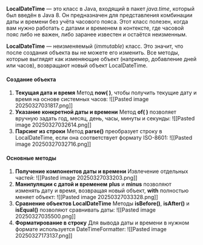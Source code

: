 
**LocalDateTime** — это класс в Java, входящий в пакет *java.time*, который был введён в Java 8. Он предназначен для представления комбинации даты и времени без учёта часового пояса.
Этот класс полезен, когда вам нужно работать с датами и временем в контексте, где часовой пояс либо не важен, либо заранее известен и остаётся неизменным.

**LocalDateTime** — неизменяемый (*immutable*) класс. Это значит, что после создания объекта вы не можете его изменить. Все методы, которые выглядят как изменяющие объект (например, добавление дней или часов), возвращают новый объект LocalDateTime.
#### Создание объекта
1. **Текущая дата и время**
Метод **now( )**, чтобы получить текущие дату и время на основе системных часов:
![[Pasted image 20250327031817.png]]
2. **Указание конкретной даты и времени**
Метод **of( )** позволяет вручную задать год, месяц, день, часы, минуты и секунды:
![[Pasted image 20250327032614.png]]
3. **Парсинг из строки**
Метод **parse()** преобразует строку в LocalDateTime, если она соответствует формату ISO-8601:
![[Pasted image 20250327032716.png]]

#### Основные методы
1. **Получение компонентов даты и времени**
Извлечение отдельных частей:
![[Pasted image 20250327033203.png]]
2. **Манипуляции с датой и временем**
**plus** и **minus** позволяют изменять дату и время, возвращая новый объект, **with** полностью меняет объект:
![[Pasted image 20250327033328.png]]
3. **Сравнение объектов LocalDateTime**
Методы **isBefore()**, **isAfter()** и **isEqual()** позволяют сравнивать даты:
![[Pasted image 20250327035500.png]]
4. **Форматирование в строку**
Для вывода даты и времени в нужном формате используется DateTimeFormatter:
![[Pasted image 20250327173137.png]]